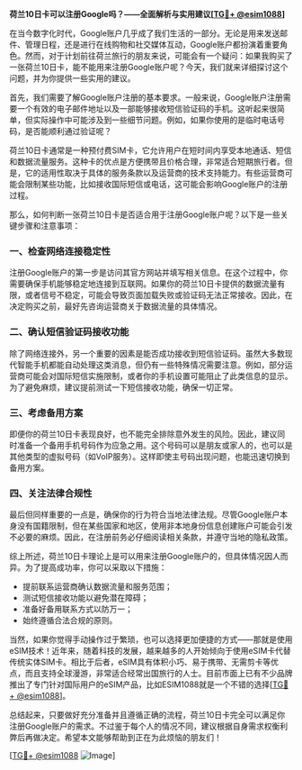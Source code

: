 **荷兰10日卡可以注册Google吗？——全面解析与实用建议[[TG💪+ @esim1088](https://t.me/s/esim1088)]**

在当今数字化时代，Google账户几乎成了我们生活的一部分。无论是用来发送邮件、管理日程，还是进行在线购物和社交媒体互动，Google账户都扮演着重要角色。然而，对于计划前往荷兰旅行的朋友来说，可能会有一个疑问：如果我购买了一张荷兰10日卡，能不能用来注册Google账户呢？今天，我们就来详细探讨这个问题，并为你提供一些实用的建议。

首先，我们需要了解Google账户注册的基本要求。一般来说，Google账户注册需要一个有效的电子邮件地址以及一部能够接收短信验证码的手机。这听起来很简单，但实际操作中可能涉及到一些细节问题。例如，如果你使用的是临时电话号码，是否能顺利通过验证呢？

荷兰10日卡通常是一种预付费SIM卡，它允许用户在短时间内享受本地通话、短信和数据流量服务。这种卡的优点是方便携带且价格合理，非常适合短期旅行者。但是，它的适用性取决于具体的服务条款以及运营商的技术支持能力。有些运营商可能会限制某些功能，比如接收国际短信或电话，这可能会影响Google账户的注册过程。

那么，如何判断一张荷兰10日卡是否适合用于注册Google账户呢？以下是一些关键步骤和注意事项：

### 一、检查网络连接稳定性

注册Google账户的第一步是访问其官方网站并填写相关信息。在这个过程中，你需要确保手机能够稳定地连接到互联网。如果你的荷兰10日卡提供的数据流量有限，或者信号不稳定，可能会导致页面加载失败或验证码无法正常接收。因此，在决定购买之前，最好先咨询运营商关于数据流量的具体情况。

### 二、确认短信验证码接收功能

除了网络连接外，另一个重要的因素是能否成功接收到短信验证码。虽然大多数现代智能手机都能自动处理这类消息，但仍有一些特殊情况需要注意。例如，部分运营商可能会对国际短信实施限制，或者你的手机设置可能阻止了此类信息的显示。为了避免麻烦，建议提前测试一下短信接收功能，确保一切正常。

### 三、考虑备用方案

即便你的荷兰10日卡表现良好，也不能完全排除意外发生的风险。因此，建议同时准备一个备用手机号码作为应急之用。这个号码可以是朋友或家人的，也可以是其他类型的虚拟号码（如VoIP服务）。这样即使主号码出现问题，也能迅速切换到备用方案。

### 四、关注法律合规性

最后但同样重要的一点是，确保你的行为符合当地法律法规。尽管Google账户本身没有国籍限制，但在某些国家和地区，使用非本地身份信息创建账户可能会引发不必要的麻烦。因此，在注册前务必仔细阅读相关条款，并遵守当地的隐私政策。

综上所述，荷兰10日卡理论上是可以用来注册Google账户的，但具体情况因人而异。为了提高成功率，你可以采取以下措施：

- 提前联系运营商确认数据流量和服务范围；
- 测试短信接收功能以避免潜在障碍；
- 准备好备用联系方式以防万一；
- 始终遵循合法合规的原则。

当然，如果你觉得手动操作过于繁琐，也可以选择更加便捷的方式——那就是使用eSIM技术！近年来，随着科技的发展，越来越多的人开始倾向于使用eSIM卡代替传统实体SIM卡。相比于后者，eSIM具有体积小巧、易于携带、无需剪卡等优点，而且支持全球漫游，非常适合经常出国旅行的人士。目前市面上已有不少品牌推出了专门针对国际用户的eSIM产品，比如ESIM1088就是一个不错的选择[[TG💪+ @esim1088](https://t.me/s/esim1088)]。

总结起来，只要做好充分准备并且遵循正确的流程，荷兰10日卡完全可以满足你注册Google账户的需求。不过鉴于每个人的情况不同，建议根据自身需求权衡利弊后再做决定。希望本文能够帮助到正在为此烦恼的朋友们！

[[TG💪+ @esim1088](https://t.me/s/esim1088) ![Image](https://i.postimg.cc/4NQfJmqS/Snipaste-2025-05-13-00-14-12.png)]